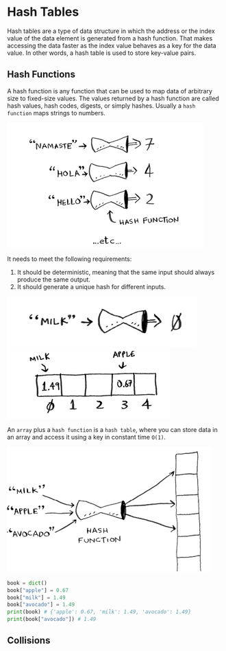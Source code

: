 # Hash Tables

Hash tables are a type of data structure in which the address or the index value of the data element is generated from a hash function. That makes accessing the data faster as the index value behaves as a key for the data value. In other words, a hash table is used to store key-value pairs.

## Hash Functions

A hash function is any function that can be used to map data of arbitrary size to fixed-size values. The values returned by a hash function are called hash values, hash codes, digests, or simply hashes. Usually a `hash function` maps strings to numbers.

![alt text](image.png)

It needs to meet the following requirements:

1. It should be deterministic, meaning that the same input should always produce the same output.
2. It should generate a unique hash for different inputs.

![alt text](image-1.png)
![alt text](image-2.png)

An `array` plus a `hash function` is a `hash table`, where you can store data in an array and access it using a key in constant time `O(1)`.

![alt text](image-3.png)

```python
book = dict()
book["apple"] = 0.67
book["milk"] = 1.49
book["avocado"] = 1.49
print(book) # {'apple': 0.67, 'milk': 1.49, 'avocado': 1.49}
print(book["avocado"]) # 1.49
```

## Collisions
